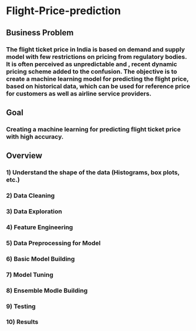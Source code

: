 # Flight-Price-prediction

## Business Problem
### The flight ticket price in India is based on demand and supply model with few restrictions on pricing from regulatory bodies. It is often perceived as unpredictable and , recent dynamic pricing scheme added to the confusion. The objective is to create a machine learning model for predicting the flight price, based on historical data, which can be used for reference price for customers as well as airline service providers.
## Goal
### Creating a machine learning for predicting flight ticket price with high accuracy.
## Overview
### 1) Understand the shape of the data (Histograms, box plots, etc.)

### 2) Data Cleaning

### 3) Data Exploration

### 4) Feature Engineering

### 5) Data Preprocessing for Model

### 6) Basic Model Building

### 7) Model Tuning

### 8) Ensemble Modle Building

### 9) Testing

### 10) Results
